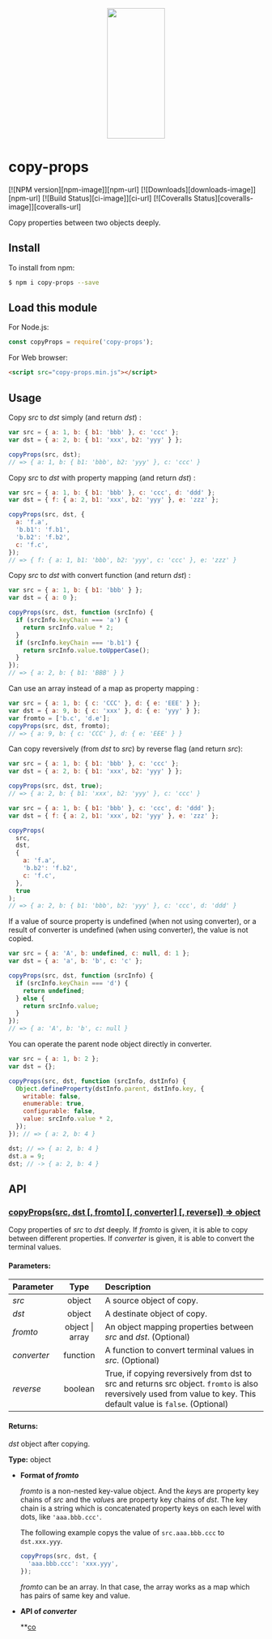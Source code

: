 <p align="center">
  <a href="http://gulpjs.com">
    <img height="257" width="114" src="https://raw.githubusercontent.com/gulpjs/artwork/master/gulp-2x.png">
  </a>
</p>

# copy-props

[![NPM version][npm-image]][npm-url] [![Downloads][downloads-image]][npm-url] [![Build Status][ci-image]][ci-url] [![Coveralls Status][coveralls-image]][coveralls-url]

Copy properties between two objects deeply.

## Install

To install from npm:

```sh
$ npm i copy-props --save
```

## Load this module

For Node.js:

```js
const copyProps = require('copy-props');
```

For Web browser:

```html
<script src="copy-props.min.js"></script>
```

## Usage

Copy _src_ to _dst_ simply (and return _dst_) :

```js
var src = { a: 1, b: { b1: 'bbb' }, c: 'ccc' };
var dst = { a: 2, b: { b1: 'xxx', b2: 'yyy' } };

copyProps(src, dst);
// => { a: 1, b: { b1: 'bbb', b2: 'yyy' }, c: 'ccc' }
```

Copy _src_ to _dst_ with property mapping (and return _dst_) :

```js
var src = { a: 1, b: { b1: 'bbb' }, c: 'ccc', d: 'ddd' };
var dst = { f: { a: 2, b1: 'xxx', b2: 'yyy' }, e: 'zzz' };

copyProps(src, dst, {
  a: 'f.a',
  'b.b1': 'f.b1',
  'b.b2': 'f.b2',
  c: 'f.c',
});
// => { f: { a: 1, b1: 'bbb', b2: 'yyy', c: 'ccc' }, e: 'zzz' }
```

Copy _src_ to _dst_ with convert function (and return _dst_) :

```js
var src = { a: 1, b: { b1: 'bbb' } };
var dst = { a: 0 };

copyProps(src, dst, function (srcInfo) {
  if (srcInfo.keyChain === 'a') {
    return srcInfo.value * 2;
  }
  if (srcInfo.keyChain === 'b.b1') {
    return srcInfo.value.toUpperCase();
  }
});
// => { a: 2, b: { b1: 'BBB' } }
```

Can use an array instead of a map as property mapping :

```js
var src = { a: 1, b: { c: 'CCC' }, d: { e: 'EEE' } };
var dst = { a: 9, b: { c: 'xxx' }, d: { e: 'yyy' } };
var fromto = ['b.c', 'd.e'];
copyProps(src, dst, fromto);
// => { a: 9, b: { c: 'CCC' }, d: { e: 'EEE' } }
```

Can copy reversively (from _dst_ to _src_) by reverse flag (and return _src_):

```js
var src = { a: 1, b: { b1: 'bbb' }, c: 'ccc' };
var dst = { a: 2, b: { b1: 'xxx', b2: 'yyy' } };

copyProps(src, dst, true);
// => { a: 2, b: { b1: 'xxx', b2: 'yyy' }, c: 'ccc' }
```

```js
var src = { a: 1, b: { b1: 'bbb' }, c: 'ccc', d: 'ddd' };
var dst = { f: { a: 2, b1: 'xxx', b2: 'yyy' }, e: 'zzz' };

copyProps(
  src,
  dst,
  {
    a: 'f.a',
    'b.b2': 'f.b2',
    c: 'f.c',
  },
  true
);
// => { a: 2, b: { b1: 'bbb', b2: 'yyy' }, c: 'ccc', d: 'ddd' }
```

If a value of source property is undefined (when not using converter), or a result of converter is undefined (when using converter), the value is not copied.

```js
var src = { a: 'A', b: undefined, c: null, d: 1 };
var dst = { a: 'a', b: 'b', c: 'c' };

copyProps(src, dst, function (srcInfo) {
  if (srcInfo.keyChain === 'd') {
    return undefined;
  } else {
    return srcInfo.value;
  }
});
// => { a: 'A', b: 'b', c: null }
```

You can operate the parent node object directly in converter.

```js
var src = { a: 1, b: 2 };
var dst = {};

copyProps(src, dst, function (srcInfo, dstInfo) {
  Object.defineProperty(dstInfo.parent, dstInfo.key, {
    writable: false,
    enumerable: true,
    configurable: false,
    value: srcInfo.value * 2,
  });
}); // => { a: 2, b: 4 }

dst; // => { a: 2, b: 4 }
dst.a = 9;
dst; // -> { a: 2, b: 4 }
```

## API

### <u>copyProps(src, dst [, fromto] [, converter] [, reverse]) => object</u>

Copy properties of _src_ to _dst_ deeply.
If _fromto_ is given, it is able to copy between different properties.
If _converter_ is given, it is able to convert the terminal values.

#### Parameters:

| Parameter   |        Type         | Description                                                                                                                                                         |
| :---------- | :-----------------: | :------------------------------------------------------------------------------------------------------------------------------------------------------------------ |
| _src_       |       object        | A source object of copy.                                                                                                                                            |
| _dst_       |       object        | A destinate object of copy.                                                                                                                                         |
| _fromto_    | object &#124; array | An object mapping properties between _src_ and _dst_. (Optional)                                                                                                    |
| _converter_ |      function       | A function to convert terminal values in _src_. (Optional)                                                                                                          |
| _reverse_   |       boolean       | True, if copying reversively from dst to src and returns src object. `fromto` is also reversively used from value to key. This default value is `false`. (Optional) |

#### Returns:

_dst_ object after copying.

**Type:** object

- **Format of <i>fromto</i>**

  _fromto_ is a non-nested key-value object. And the *key*s are property key chains of _src_ and the *value*s are property key chains of _dst_.
  The key chain is a string which is concatenated property keys on each level with dots, like `'aaa.bbb.ccc'`.

  The following example copys the value of `src.aaa.bbb.ccc` to `dst.xxx.yyy`.

  ```js
  copyProps(src, dst, {
    'aaa.bbb.ccc': 'xxx.yyy',
  });
  ```

  _fromto_ can be an array. In that case, the array works as a map which has pairs of same key and value.

- **API of <i>converter</i>**

  **<u>co